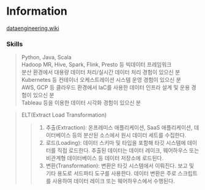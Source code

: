# Information

[dataengineering.wiki](https://dataengineering.wiki/Learning+Resources)

### Skills

> Python, Java, Scala  
> Hadoop MR, Hive, Spark, Flink, Presto 등 빅데이터 프레임워크  
> 분산 환경에서 대용량 데이터 처리/실시간 데이터 처리 경험이 있으신 분  
> Kubernetes 등 컨테이너 오케스트레이션 시스템 운영 경험이 있으신 분  
> AWS, GCP 등 클라우드 환경에서 IaC를 사용한 데이터 인프라 설계 및 운용 경험이 있으신 분  
> Tableau 등을 이용한 데이터 시각화 경험이 있으신 분

> ELT(Extract Load Transformation)
>
> > 1. 추출(Extraction): 온프레미스 애플리케이션, SaaS 애플리케이션, 데이터베이스 등의 분산된 소스에서 원시 데이터 세트를 수집한다.
> > 2. 로드(Loading): 데이터 스키마 및 타입을 포함해 타깃 시스템에 데이터를 직접 로드한다. 추출된 데이터는 데이터 레이크, 웨어하우스 또는 비관계형 데이터베이스 등 데이터 저장소에 로드된다.
> > 3. 변환(Transformation): 변환은 타깃 시스템에서 이뤄진다. 보고 및 기타 용도로 서드파티 도구를 사용한다. 데이터 변환은 주로 스크립트를 사용하여 데이터 레이크 또는 웨어하우스에서 수행된다.
